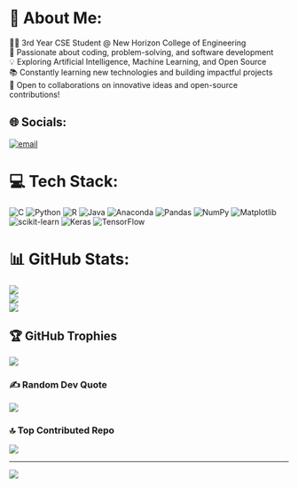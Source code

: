 # 💫 About Me:
👨‍💻 3rd Year CSE Student @ New Horizon College of Engineering<br>🚀 Passionate about coding, problem-solving, and software development<br>💡 Exploring Artificial Intelligence, Machine Learning, and Open Source<br>📚 Constantly learning new technologies and building impactful projects<br>🔗 Open to collaborations on innovative ideas and open-source contributions!


## 🌐 Socials:
[![email](https://img.shields.io/badge/Email-D14836?logo=gmail&logoColor=white)](mailto:suhani9482@gmail.com) 

# 💻 Tech Stack:
![C](https://img.shields.io/badge/c-%2300599C.svg?style=for-the-badge&logo=c&logoColor=white) ![Python](https://img.shields.io/badge/python-3670A0?style=for-the-badge&logo=python&logoColor=ffdd54) ![R](https://img.shields.io/badge/r-%23276DC3.svg?style=for-the-badge&logo=r&logoColor=white) ![Java](https://img.shields.io/badge/java-%23ED8B00.svg?style=for-the-badge&logo=openjdk&logoColor=white) ![Anaconda](https://img.shields.io/badge/Anaconda-%2344A833.svg?style=for-the-badge&logo=anaconda&logoColor=white) ![Pandas](https://img.shields.io/badge/pandas-%23150458.svg?style=for-the-badge&logo=pandas&logoColor=white) ![NumPy](https://img.shields.io/badge/numpy-%23013243.svg?style=for-the-badge&logo=numpy&logoColor=white) ![Matplotlib](https://img.shields.io/badge/Matplotlib-%23ffffff.svg?style=for-the-badge&logo=Matplotlib&logoColor=black) ![scikit-learn](https://img.shields.io/badge/scikit--learn-%23F7931E.svg?style=for-the-badge&logo=scikit-learn&logoColor=white) ![Keras](https://img.shields.io/badge/Keras-%23D00000.svg?style=for-the-badge&logo=Keras&logoColor=white) ![TensorFlow](https://img.shields.io/badge/TensorFlow-%23FF6F00.svg?style=for-the-badge&logo=TensorFlow&logoColor=white)
# 📊 GitHub Stats:
![](https://github-readme-stats.vercel.app/api?username=suhani9482&theme=dark&hide_border=false&include_all_commits=true&count_private=true)<br/>
![](https://nirzak-streak-stats.vercel.app/?user=suhani9482&theme=dark&hide_border=false)<br/>
![](https://github-readme-stats.vercel.app/api/top-langs/?username=suhani9482&theme=dark&hide_border=false&include_all_commits=true&count_private=true&layout=compact)

## 🏆 GitHub Trophies
![](https://github-profile-trophy.vercel.app/?username=suhani9482&theme=radical&no-frame=false&no-bg=false&margin-w=4)

### ✍️ Random Dev Quote
![](https://quotes-github-readme.vercel.app/api?type=horizontal&theme=radical)

### 🔝 Top Contributed Repo
![](https://github-contributor-stats.vercel.app/api?username=suhani9482&limit=5&theme=dark&combine_all_yearly_contributions=true)

---
[![](https://visitcount.itsvg.in/api?id=suhani9482&icon=0&color=0)](https://visitcount.itsvg.in)

<!-- Proudly created with GPRM ( https://gprm.itsvg.in ) -->
